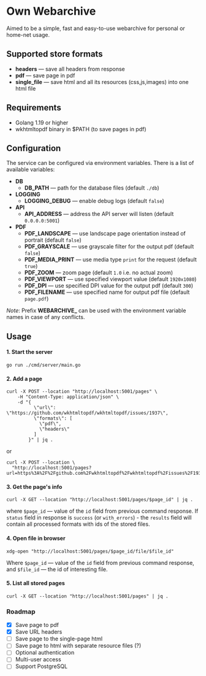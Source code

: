 # Own Webarchive

Aimed to be a simple, fast and easy-to-use webarchive for personal or home-net usage.

## Supported store formats

* **headers** — save all headers from response
* **pdf** — save page in pdf
* **single_file** — save html and all its resources (css,js,images) into one html file

## Requirements 

* Golang 1.19 or higher
* wkhtmltopdf binary in $PATH (to save pages in pdf)

## Configuration

The service can be configured via environment variables. There is a list of available
variables:

* **DB**
  * **DB_PATH** — path for the database files (default `./db`)
* **LOGGING**
  * **LOGGING_DEBUG** — enable debug logs (default `false`)
* **API**
  * **API_ADDRESS** — address the API server will listen (default `0.0.0.0:5001`)
* **PDF**
  * **PDF_LANDSCAPE** — use landscape page orientation instead of portrait (default `false`)
  * **PDF_GRAYSCALE** — use grayscale filter for the output pdf (default `false`)
  * **PDF_MEDIA_PRINT** — use media type `print` for the request (default `true`)
  * **PDF_ZOOM** — zoom page (default `1.0` i.e. no actual zoom)
  * **PDF_VIEWPORT** — use specified viewport value (default `1920x1080`)
  * **PDF_DPI** — use specified DPI value for the output pdf (default `300`)
  * **PDF_FILENAME** — use specified name for output pdf file (default `page.pdf`)


*Note*: Prefix **WEBARCHIVE_** can be used with the environment variable names 
in case of any conflicts.

## Usage

#### 1. Start the server

```shell
go run ./cmd/server/main.go
```

#### 2. Add a page

```shell
curl -X POST --location "http://localhost:5001/pages" \
    -H "Content-Type: application/json" \
    -d "{
          \"url\": \"https://github.com/wkhtmltopdf/wkhtmltopdf/issues/1937\",
          \"formats\": [
            \"pdf\",
            \"headers\"
          ]
        }" | jq .
```

or

```shell
curl -X POST --location \
  "http://localhost:5001/pages?url=https%3A%2F%2Fgithub.com%2Fwkhtmltopdf%2Fwkhtmltopdf%2Fissues%2F1937&formats=pdf%2Cheaders&description=Foo+Bar"
```

#### 3. Get the page's info

```shell
curl -X GET --location "http://localhost:5001/pages/$page_id" | jq .
```
where `$page_id` — value of the `id` field from previous command response.
If `status` field in response is `success` (or `with_errors`) - the `results` field
will contain all processed formats with ids of the stored files.

#### 4. Open file in browser

```shell
xdg-open "http://localhost:5001/pages/$page_id/file/$file_id"
```
Where  `$page_id` — value of the `id` field from previous command response, and
`$file_id` — the id of interesting file.

#### 5. List all stored pages

```shell
curl -X GET --location "http://localhost:5001/pages" | jq .
```

### Roadmap

- [x] Save page to pdf 
- [x] Save URL headers
- [ ] Save page to the single-page html
- [ ] Save page to html with separate resource files (?)
- [ ] Optional authentication
- [ ] Multi-user access
- [ ] Support PostgreSQL
